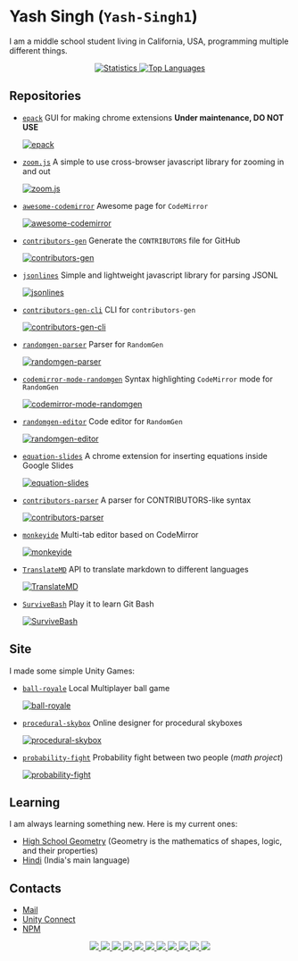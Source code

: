 # Yash Singh (`Yash-Singh1`)

I am a middle school student living in California, USA, programming multiple different things.

<p align="center">
  <a href="javascript:;">
    <img src="https://github-readme-stats.vercel.app/api?username=Yash-Singh1&count_private=true&theme=radical" alt="Statistics">
    <img src="https://github-readme-stats.vercel.app/api/top-langs/?username=Yash-Singh1&layout=compact&langs_count=10&hide=shaderlab,hlsl&theme=radical&count_private=true" alt="Top Languages">
  </a>
</p>

## Repositories

- [`epack`](https://github.com/Yash-Singh1/epack) GUI for making chrome extensions **Under maintenance, DO NOT USE**

  [![epack](https://github-readme-stats.vercel.app/api/pin/?show_owner=true&theme=radical&username=Yash-Singh1&repo=epack)](https://github.com/Yash-Singh1/epack)
- [`zoom.js`](https://github.com/Yash-Singh1/zoom.js) A simple to use cross-browser javascript library for zooming in and out

  [![zoom.js](https://github-readme-stats.vercel.app/api/pin/?show_owner=true&theme=radical&username=Yash-Singh1&repo=zoom.js)](https://github.com/Yash-Singh1/zoom.js)
- [`awesome-codemirror`](https://github.com/Yash-Singh1/awesome-codemirror) Awesome page for `CodeMirror`

  [![awesome-codemirror](https://github-readme-stats.vercel.app/api/pin/?show_owner=true&theme=radical&username=Yash-Singh1&repo=awesome-codemirror)](https://github.com/Yash-Singh1/awesome-codemirror)
- [`contributors-gen`](https://github.com/Yash-Singh1/contributors-gen) Generate the `CONTRIBUTORS` file for GitHub

  [![contributors-gen](https://github-readme-stats.vercel.app/api/pin/?show_owner=true&theme=radical&username=Yash-Singh1&repo=contributors-gen)](https://github.com/Yash-Singh1/contributors-gen)
- [`jsonlines`](https://github.com/Yash-Singh1/JSONL.js) Simple and lightweight javascript library for parsing JSONL

  [![jsonlines](https://github-readme-stats.vercel.app/api/pin/?show_owner=true&theme=radical&username=Yash-Singh1&repo=jsonlines)](https://github.com/Yash-Singh1/JSONL.js)
- [`contributors-gen-cli`](https://github.com/Yash-Singh1/contributors-gen-cli) CLI for `contributors-gen`

  [![contributors-gen-cli](https://github-readme-stats.vercel.app/api/pin/?show_owner=true&theme=radical&username=Yash-Singh1&repo=contributors-gen-cli)](https://github.com/Yash-Singh1/contributors-gen-cli)
- [`randomgen-parser`](https://github.com/Yash-Singh1/randomgen-parser) Parser for `RandomGen`

  [![randomgen-parser](https://github-readme-stats.vercel.app/api/pin/?show_owner=true&theme=radical&username=Yash-Singh1&repo=randomgen-parser)](https://github.com/Yash-Singh1/randomgen-parser)
- [`codemirror-mode-randomgen`](https://github.com/Yash-Singh1/codemirror-mode-randomgen) Syntax highlighting `CodeMirror` mode for `RandomGen`

  [![codemirror-mode-randomgen](https://github-readme-stats.vercel.app/api/pin/?show_owner=true&theme=radical&username=Yash-Singh1&repo=codemirror-mode-randomgen)](https://github.com/Yash-Singh1/codemirror-mode-randomgen)
- [`randomgen-editor`](https://github.com/Yash-Singh1/randomgen-editor) Code editor for `RandomGen`

  [![randomgen-editor](https://github-readme-stats.vercel.app/api/pin/?show_owner=true&theme=radical&username=Yash-Singh1&repo=randomgen-editor)](https://github.com/Yash-Singh1/randomgen-editor)
- [`equation-slides`](https://github.com/Yash-Singh1/equation-slides) A chrome extension for inserting equations inside Google Slides

  [![equation-slides](https://github-readme-stats.vercel.app/api/pin/?show_owner=true&theme=radical&username=Yash-Singh1&repo=equation-slides)](https://github.com/Yash-Singh1/equation-slides)
- [`contributors-parser`](https://github.com/Yash-Singh1/contributors-parser) A parser for CONTRIBUTORS-like syntax

  [![contributors-parser](https://github-readme-stats.vercel.app/api/pin/?show_owner=true&theme=radical&username=Yash-Singh1&repo=contributors-parser)](https://github.com/Yash-Singh1/contributors-parser)
- [`monkeyide`](https://github.com/Yash-Singh1/monkeyide) Multi-tab editor based on CodeMirror

  [![monkeyide](https://github-readme-stats.vercel.app/api/pin/?show_owner=true&theme=radical&username=Yash-Singh1&repo=monkeyide)](https://github.com/Yash-Singh1/monkeyide)
- [`TranslateMD`](https://github.com/Yash-Singh1/TranslateMD) API to translate markdown to different languages

  [![TranslateMD](https://github-readme-stats.vercel.app/api/pin/?show_owner=true&theme=radical&username=Yash-Singh1&repo=TranslateMD)](https://github.com/Yash-Singh1/TranslateMD)
- [`SurviveBash`](https://github.com/Yash-Singh1/SurviveBash) Play it to learn Git Bash

  [![SurviveBash](https://github-readme-stats.vercel.app/api/pin/?show_owner=true&theme=radical&username=Yash-Singh1&repo=SurviveBash)](https://github.com/Yash-Singh1/SurviveBash)

## Site

I made some simple Unity Games:

- [`ball-royale`](https://github.com/Yash-Singh1/ball-royale) Local Multiplayer ball game

  [![ball-royale](https://github-readme-stats.vercel.app/api/pin/?show_owner=true&theme=radical&username=Yash-Singh1&repo=ball-royale)](https://github.com/Yash-Singh1/ball-royale)
- [`procedural-skybox`](https://github.com/Yash-Singh1/procedural-skybox) Online designer for procedural skyboxes

  [![procedural-skybox](https://github-readme-stats.vercel.app/api/pin/?show_owner=true&theme=radical&username=Yash-Singh1&repo=procedural-skybox)](https://github.com/Yash-Singh1/procedural-skybox)
- [`probability-fight`](https://github.com/Yash-Singh1/probability-fight) Probability fight between two people (*math project*)

  [![probability-fight](https://github-readme-stats.vercel.app/api/pin/?show_owner=true&theme=radical&username=Yash-Singh1&repo=probability-fight)](https://github.com/Yash-Singh1/probability-fight)

## Learning

I am always learning something new. Here is my current ones:

- [High School Geometry](https://en.wikipedia.org/wiki/Geometry) (Geometry is the mathematics of shapes, logic, and their properties)
- [Hindi](https://en.wikipedia.org/wiki/Hindi) (India's main language)

## Contacts

- [Mail](mailto:saiansh2525@gmail.com)
- [Unity Connect](https://connect.unity.com/u/saiansh2525)
- [NPM](https://www.npmjs.com/~saiansh2525)

<p align="center">
  <a href="javascript:;">
    <img src="https://img.shields.io/badge/-CSharp-2e3440?logoColor=81a1c1&logo=C%20Sharp" />
    <img src="https://img.shields.io/badge/-Python-2e3440?logoColor=81a1c1&logo=Python" />
    <img src="https://img.shields.io/badge/-JavaScript-2e3440?logoColor=81a1c1&logo=JavaScript" />
    <img src="https://img.shields.io/badge/-TypeScript-2e3440?logoColor=81a1c1&logo=TypeScript" />
    <img src="https://img.shields.io/badge/-CoffeeScript-2e3440?logoColor=81a1c1&logo=CoffeeScript" />
    <img src="https://img.shields.io/badge/-HTML5-2e3440?logoColor=81a1c1&logo=html5" />
    <img src="https://img.shields.io/badge/-CSS3-2e3440?logoColor=81a1c1&logo=CSS3" />
    <img src="https://img.shields.io/badge/-Github-2e3440?logoColor=81a1c1&logo=github" />
    <img src="https://img.shields.io/badge/-Linux-2e3440?logoColor=81a1c1&logo=linux" />
    <img src="https://img.shields.io/badge/-Ubuntu-2e3440?logoColor=81a1c1&logo=ubuntu" />
    <img src="https://img.shields.io/badge/-NodeJS-2e3440?logoColor=81a1c1&logo=node.js" />
  </a>
</p>
